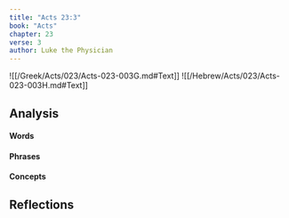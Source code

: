 ```yaml
---
title: "Acts 23:3"
book: "Acts"
chapter: 23
verse: 3
author: Luke the Physician
---
```

![[/Greek/Acts/023/Acts-023-003G.md#Text]]
![[/Hebrew/Acts/023/Acts-023-003H.md#Text]]

## Analysis

#### Words

#### Phrases

#### Concepts

## Reflections
